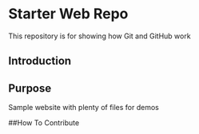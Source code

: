 # Starter Web Repo


This repository is for showing how Git and GitHub work

## Introduction

## Purpose

Sample website with plenty of files for demos

##How To Contribute

